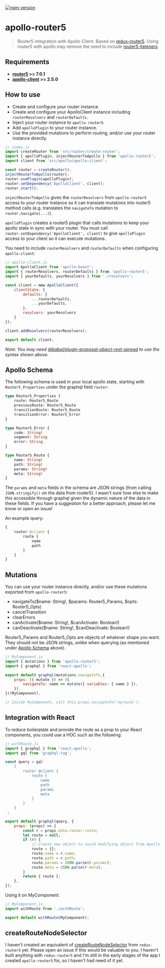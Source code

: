 [![npm version](https://badge.fury.io/js/apollo-router5.svg)](https://badge.fury.io/js/apollo-router5)

# apollo-router5

> Router5 integration with Apollo Client. Based on [redux-router5](https://github.com/router5/router5/tree/master/packages/redux-router5). Using router5 with apollo may remove the need to include [router5-listeners](https://router5.js.org/advanced/listeners-plugin).

## Requirements

- __[router5](https://github.com/router5/router5) >= 7.0.1__
- __[apollo-client](https://github.com/apollographql/apollo-client) >= 2.5.0__

## How to use

- Create and configure your router instance.
- Create and configure your ApolloClient instance including `routerResolvers` and `routerDefaults`.
- Inject your router instance to `apollo-router5`.
- Add `apolloPlugin` to your router instance.
- Use the provided mutations to perform routing, and/or use your router instance directly.

```javascript
// index.js
import createRouter from 'src/router/create-router';
import { apolloPlugin, injectRouterToApollo } from 'apollo-router5';
import client from 'src/apollo/apollo-client';

const router = createRouter();
injectRouterToApollo(router);
router.usePlugin(apolloPlugin);
router.setDependency('ApolloClient', client);
router.start();
```

`injectRouterToApollo` gives the `routerResolvers` from `apollo-router5` access to your router instance so it can translate mutations into router5 method calls (e.g. translates the `navigateTo` mutation to `router.navigate(...)`).

`apolloPlugin` creates a router5 plugin that calls mutations to keep your apollo state in sync with your router. You must call `router.setDependency('ApolloClient', client)` to give `apolloPlugin` access to your client so it can execute mutations.

You need to include `routerResolvers` and `routerDefaults` when configuring `apollo-client`:

```javascript
// apollo-client.js
import ApolloClient from 'apollo-boost';
import { routerResolvers, routerDefaults } from 'apollo-router5';
import { yourDefaults, yourResolvers } from './resolvers';

const client = new ApolloClient({
    clientState: {
        defaults: {
            ...routerDefaults,
            ...yourDefaults,
        },
        resolvers: yourResolvers
    }
});

client.addResolvers(routerResolvers);

export default client;
```

_Note: You may need [@babel/plugin-proposal-object-rest-spread](https://babeljs.io/docs/en/babel-plugin-proposal-object-rest-spread) to use the syntax shown above._

## Apollo Schema

The following schema is used in your local apollo state, starting with `Router5_Properties` under the graphql field `router`:

```graphql
type Router5_Properties {
    route: Router5_Route
    previousRoute: Router5_Route
    transitionRoute: Router5_Route
    transitionError: Router5_Error
}

type Router5_Error {
    code: String!
    segment: String
    error: String
}

type Router5_Route {
    name: String!
    path: String!
    params: String!
    meta: String!
}
```

The `params` and `meta` fields in the schema are JSON strings (from calling `JSON.stringify()` on the data from router5). I wasn't sure how else to make this accessible through graphql given the dynamic nature of the data in these fields. If you have a suggestion for a better approach, please let me know or open an issue!

An example query:

```graphql
{
    router @client {
        route {
            name
            path
        }
    }
}
```

## Mutations

You can use your router instance directly, and/or use these mutations exported from `apollo-router5`:

- navigateTo($name: String!, $params: Router5_Params, $opts: Router5_Opts)
- cancelTransition
- clearErrors
- canActivate($name: String!, $canActivate: Boolean!)
- canDeactivate($name: String!, $canDeactivate: Boolean!)

Router5_Params and Router5_Opts are objects of whatever shape you want. They should not be JSON strings, unlike when querying (as mentioned under [Apollo Schema](#apollo-schema) above).

```javascript
// MyComponent.js
import { mutations } from 'apollo-router5';
import { graphql } from 'react-apollo';

export default graphql(mutations.navigateTo,{
    props: ({ mutate }) => ({
        navigateTo: name => mutate({ variables: { name } }),
    }),
})(MyComponent),

// Inside MyComponent, call this.props.navigateTo('myroute');
```

## Integration with React

To reduce boilerplate and provide the route as a prop to your React components, you could use a HOC such as the following:

```javascript
// withRoute.js
import { graphql } from 'react-apollo';
import gql from 'graphql-tag';

const query = gql`
    {
        router @client {
            route {
                name
                path
                params
                meta
            }
        }
    }
`;

export default graphql(query, {
    props: (props) => {
        const r = props.data.router.route;
        let route = null;
        if (r) {
            // Create new object to avoid modifying object from Apollo's cache.
            route = {};
            route.name = r.name;
            route.path = r.path;
            route.params = JSON.parse(r.params);
            route.meta = JSON.parse(r.meta);
        }
        return { route };
    },
});
```

Using it on MyComponent:

```javascript
// MyComponent.js
import withRoute from './withRoute';

export default withRoute(MyComponent);
```

## createRouteNodeSelector

I haven't created an equivalent of [createRouteNodeSelector](https://github.com/router5/router5/tree/master/packages/redux-router5#route-node-selector) from `redux-router5` yet. Please open an issue if this would be valuable to you. I haven't built anything with `redux-router5` and I'm still in the early stages of the app I created `apollo-router5` for, so I haven't had need of it yet.
